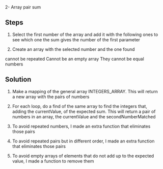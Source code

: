 2- Array pair sum

## Steps

1. Select the first number of the array and add it with the following ones to see which one the sum gives the number of the first parameter

2. Create an array with the selected number and the one found

cannot be repeated
Cannot be an empty array
They cannot be equal numbers

## Solution

1. Make a mapping of the general array INTEGERS_ARRAY. This will return a new array with the pairs of numbers

2. For each loop, do a find of the same array to find the integers that, adding
the currentValue, of the expected sum. This will return a pair of numbers in an array, the currentValue and the secondNumberMatched

3. To avoid repeated numbers, I made an extra function that eliminates those pairs

4. To avoid repeated pairs but in different order, I made an extra function that eliminates those pairs

5. To avoid empty arrays of elements that do not add up to the expected value, I made a function to remove them